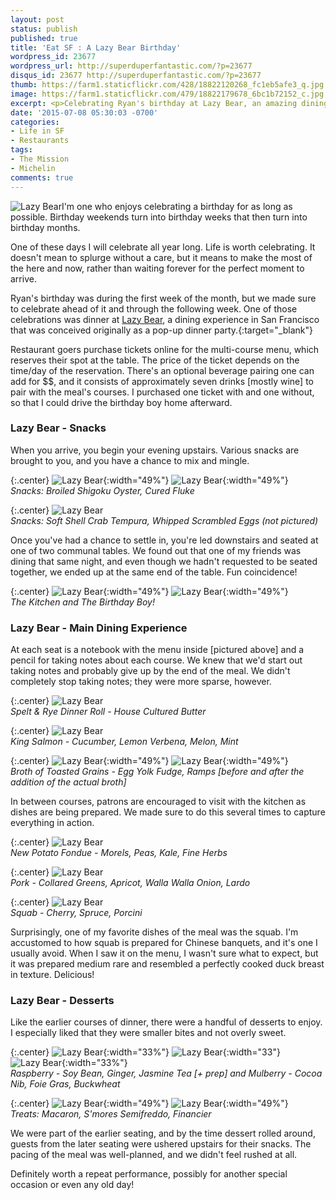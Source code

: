 ```yaml
---
layout: post
status: publish
published: true
title: 'Eat SF : A Lazy Bear Birthday'
wordpress_id: 23677
wordpress_url: http://superduperfantastic.com/?p=23677
disqus_id: 23677 http://superduperfantastic.com/?p=23677
thumb: https://farm1.staticflickr.com/428/18822120268_fc1eb5afe3_q.jpg
image: https://farm1.staticflickr.com/479/18822179678_6bc1b72152_c.jpg
excerpt: <p>Celebrating Ryan's birthday at Lazy Bear, an amazing dining experience in San Francisco's Mission District with pop-up roots.</p>
date: '2015-07-08 05:30:03 -0700'
categories:
- Life in SF
- Restaurants
tags:
- The Mission
- Michelin
comments: true
---
```

![Lazy Bear](https://farm1.staticflickr.com/428/18822120268_fc1eb5afe3.jpg)I'm one who enjoys celebrating a birthday for as long as possible. Birthday weekends turn into birthday weeks that then turn into birthday months.

One of these days I will celebrate all year long. Life is worth celebrating. It doesn't mean to splurge without a care, but it means to make the most of the here and now, rather than waiting forever for the perfect moment to arrive.

Ryan's birthday was during the first week of the month, but we made sure to celebrate ahead of it and through the following week. One of those celebrations was dinner at [Lazy Bear</a>, a dining experience in San Francisco that was conceived originally as a pop-up dinner party.](http://www.lazybearsf.com/){:target="_blank"}

Restaurant goers purchase tickets online for the multi-course menu, which reserves their spot at the table. The price of the ticket depends on the time/day of the reservation. There's an optional beverage pairing one can add for $$, and it consists of approximately seven drinks [mostly wine] to pair with the meal's courses. I purchased one ticket with and one without, so that I could drive the birthday boy home afterward.

### Lazy Bear - Snacks
When you arrive, you begin your evening upstairs. Various snacks are brought to you, and you have a chance to mix and mingle.

{:.center}
![Lazy Bear](https://farm1.staticflickr.com/545/19004247162_f9714d9b83.jpg){:width="49%"} ![Lazy Bear](https://farm1.staticflickr.com/430/18387219454_00c6977eb2.jpg){:width="49%"}  
_Snacks: Broiled Shigoku Oyster, Cured Fluke_  

{:.center}
![Lazy Bear](https://farm4.staticflickr.com/3761/19009789835_4e28d42137_c.jpg)  
_Snacks: Soft Shell Crab Tempura, Whipped Scrambled Eggs (not pictured)_

Once you've had a chance to settle in, you're led downstairs and seated at one of two communal tables. We found out that one of my friends was dining that same night, and even though we hadn't requested to be seated together, we ended up at the same end of the table. Fun coincidence!

{:.center}
![Lazy Bear](https://farm4.staticflickr.com/3748/18894448314_3bac73d423.jpg){:width="49%"} ![Lazy Bear](https://farm1.staticflickr.com/527/19490850256_f58459fd8f.jpg){:width="49%"}  
_The Kitchen and The Birthday Boy!_

### Lazy Bear - Main Dining Experience 
At each seat is a notebook with the menu inside [pictured above] and a pencil for taking notes about each course. We knew that we'd start out taking notes and probably give up by the end of the meal. We didn't completely stop taking notes; they were more sparse, however.

{:.center}
![Lazy Bear](https://farm1.staticflickr.com/374/18389103443_b571e6312c_c.jpg)  
_Spelt & Rye Dinner Roll - House Cultured Butter_

{:.center}
![Lazy Bear](https://farm1.staticflickr.com/492/19012862481_77b797244e_c.jpg)  
_King Salmon - Cucumber, Lemon Verbena, Melon, Mint_

{:.center}
![Lazy Bear](https://farm1.staticflickr.com/460/19012875381_4671231367.jpg){:width="49%"} ![Lazy Bear](https://farm1.staticflickr.com/313/18389136113_06d357e829.jpg){:width="49%"}  
_Broth of Toasted Grains - Egg Yolk Fudge, Ramps [before and after the addition of the actual broth]_

In between courses, patrons are encouraged to visit with the kitchen as dishes are being prepared. We made sure to do this several times to capture everything in action.

{:.center}
![Lazy Bear](https://farm1.staticflickr.com/479/18822179678_6bc1b72152_c.jpg)  
_New Potato Fondue - Morels, Peas, Kale, Fine Herbs_

{:.center}
![Lazy Bear](https://farm1.staticflickr.com/492/18983623026_80b97c75f9_c.jpg)  
_Pork - Collared Greens, Apricot, Walla Walla Onion, Lardo_

{:.center}
![Lazy Bear](https://farm1.staticflickr.com/486/18983643416_8c371b3b77_c.jpg)  
_Squab - Cherry, Spruce, Porcini_

Surprisingly, one of my favorite dishes of the meal was the squab. I'm accustomed to how squab is prepared for Chinese banquets, and it's one I usually avoid. When I saw it on the menu, I wasn't sure what to expect, but it was prepared medium rare and resembled a perfectly cooked duck breast in texture. Delicious!

### Lazy Bear - Desserts

Like the earlier courses of dinner, there were a handful of desserts to enjoy. I especially liked that they were smaller bites and not overly sweet.

{:.center}
![Lazy Bear](https://farm1.staticflickr.com/329/18389202363_c0b8a1f7c3.jpg){:width="33%"} ![Lazy Bear](https://farm1.staticflickr.com/397/18823689279_307f9b27e5.jpg){:width="33"} ![Lazy Bear](https://farm1.staticflickr.com/276/18823695209_6fd861a3ef.jpg){:width="33%"}  
_Raspberry - Soy Bean, Ginger, Jasmine Tea [+ prep] and Mulberry - Cocoa Nib, Foie Gras, Buckwheat_

{:.center}
![Lazy Bear](https://farm1.staticflickr.com/449/18822218630_feb21f8a45.jpg){:width="49%"} ![Lazy Bear](https://farm4.staticflickr.com/3771/18387363804_8709e32f16.jpg){:width="49%"}  
_Treats: Macaron, S'mores Semifreddo, Financier_

We were part of the earlier seating, and by the time dessert rolled around, guests from the later seating were ushered upstairs for their snacks. The pacing of the meal was well-planned, and we didn't feel rushed at all.

Definitely worth a repeat performance, possibly for another special occasion or even any old day!
